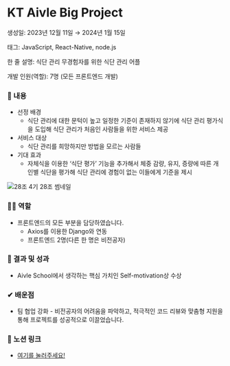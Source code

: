 # KT Aivle Big Project

생성일: 2023년 12월 11일 → 2024년 1월 15일

태그: JavaScript, React-Native, node.js

한 줄 설명: 식단 관리 무경험자를 위한 식단 관리 어플

개발 인원(역할): 7명 (모든 프론트엔드 개발)

### 📖 내용

- 선정 배경
    - 식단 관리에 대한 문턱이 높고 일정한 기준이 존재하지 않기에 식단 관리 평가식을 도입해 식단 관리가 처음인 사람들을 위한 서비스 제공
- 서비스 대상
    - 식단 관리를 희망하지만 방법을 모르는 사람들
- 기대 효과
    - 자체식을 이용한 ‘식단 평가’ 기능을 추가해서 체중 감량, 유지, 증량에 따른 개인별 식단을 평가해 식단 관리에 경험이 없는 이들에게 기준을 제시

![28조  4기 28조 썸네일](https://github.com/PANGYEON/KT_FB/assets/96941960/716904fa-4ea7-4410-a9a1-a15ab9f3f370)
### 🙋‍♂️ 역할

- 프론트엔드의 모든 부분을 담당하였습니다.
    - Axios를 이용한 Django와 연동
    - 프론트엔드 2명(다른 한 명은 비전공자)

### 🎯 결과 및 성과

- Aivle School에서 생각하는 핵심 가치인 Self-motivation상 수상

### ✔ 배운점

- 팀 협업 강화 - 비전공자의 어려움을 파악하고, 적극적인 코드 리뷰와 맞춤형 지원을 통해 프로젝트를 성공적으로 이끌었습니다.

### 🚩 노션 링크

- [여기를 눌러주세요!](https://www.notion.so/735d3293bf654671949b046bd05229b6?pvs=21)
